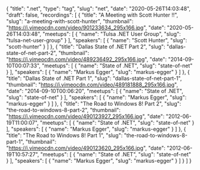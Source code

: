 {
  "title": ".net",
  "type": "tag",
  "slug": "net",
  "date": "2020-05-26T14:03:48",
  "draft": false,
  "recordings": [
    {
      "title": "A Meeting with Scott Hunter !!",
      "slug": "a-meeting-with-scott-hunter",
      "thumbnail": "https://i.vimeocdn.com/video/901233634_295x166.jpg",
      "date": "2020-05-26T14:03:48",
      "meetups": [
        {
          "name": "Tulsa .NET User Group",
          "slug": "tulsa-net-user-group"
        }
      ],
      "speakers": [
        {
          "name": "Scott Hunter",
          "slug": "scott-hunter"
        }
      ]
    },
    {
      "title": "Dallas State of .NET Part 2",
      "slug": "dallas-state-of-net-part-2",
      "thumbnail": "https://i.vimeocdn.com/video/489236492_295x166.jpg",
      "date": "2014-09-10T00:07:33",
      "meetups": [
        {
          "name": "State of .NET",
          "slug": "state-of-net"
        }
      ],
      "speakers": [
        {
          "name": "Markus Egger",
          "slug": "markus-egger"
        }
      ]
    },
    {
      "title": "Dallas State of .NET Part 1",
      "slug": "dallas-state-of-net-part-1",
      "thumbnail": "https://i.vimeocdn.com/video/489181888_295x166.jpg",
      "date": "2014-09-10T00:06:20",
      "meetups": [
        {
          "name": "State of .NET",
          "slug": "state-of-net"
        }
      ],
      "speakers": [
        {
          "name": "Markus Egger",
          "slug": "markus-egger"
        }
      ]
    },
    {
      "title": "The Road to Windows 8! Part 2",
      "slug": "the-road-to-windows-8-part-2",
      "thumbnail": "https://i.vimeocdn.com/video/490123927_295x166.jpg",
      "date": "2012-06-19T11:00:07",
      "meetups": [
        {
          "name": "State of .NET",
          "slug": "state-of-net"
        }
      ],
      "speakers": [
        {
          "name": "Markus Egger",
          "slug": "markus-egger"
        }
      ]
    },
    {
      "title": "The Road to Windows 8! Part 1",
      "slug": "the-road-to-windows-8-part-1",
      "thumbnail": "https://i.vimeocdn.com/video/490123620_295x166.jpg",
      "date": "2012-06-19T10:57:27",
      "meetups": [
        {
          "name": "State of .NET",
          "slug": "state-of-net"
        }
      ],
      "speakers": [
        {
          "name": "Markus Egger",
          "slug": "markus-egger"
        }
      ]
    }
  ]
}